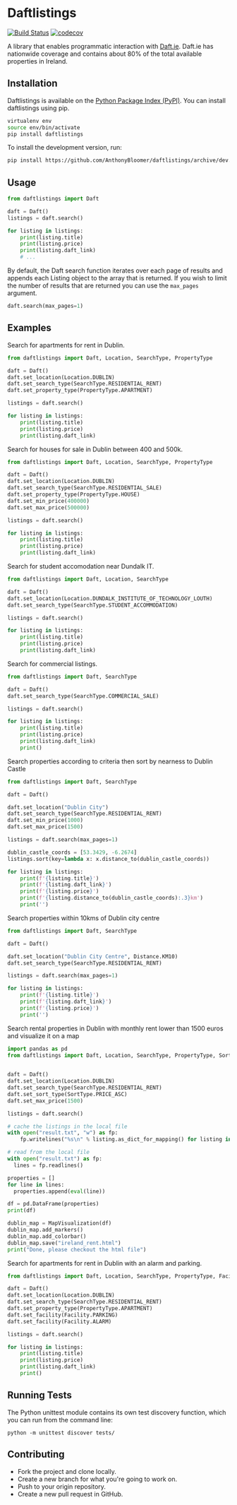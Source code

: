 # Daftlistings


[![Build Status](https://travis-ci.org/AnthonyBloomer/daftlistings.svg?branch=master)](https://travis-ci.org/AnthonyBloomer/daftlistings)
[![codecov](https://codecov.io/gh/AnthonyBloomer/daftlistings/branch/master/graph/badge.svg)](https://codecov.io/gh/AnthonyBloomer/daftlistings)

A library that enables programmatic interaction with [Daft.ie](https://daft.ie). Daft.ie has nationwide coverage and contains about 80% of the total available properties in Ireland.


## Installation

Daftlistings is available on the [Python Package Index (PyPI)](https://pypi.org/project/daftlistings/). You can install daftlistings using pip.

``` bash
virtualenv env
source env/bin/activate
pip install daftlistings
```

To install the development version, run:

``` bash
pip install https://github.com/AnthonyBloomer/daftlistings/archive/dev.zip
```

## Usage

``` python
from daftlistings import Daft

daft = Daft()
listings = daft.search()

for listing in listings:
    print(listing.title)
    print(listing.price)
    print(listing.daft_link)
    # ...
```

By default, the Daft search function iterates over each page of results and appends each Listing object to the array that is returned. If you wish to limit the number of results that are returned you can use the `max_pages` argument.

```python
daft.search(max_pages=1)
```

## Examples

Search for apartments for rent in Dublin.

```python
from daftlistings import Daft, Location, SearchType, PropertyType

daft = Daft()
daft.set_location(Location.DUBLIN)
daft.set_search_type(SearchType.RESIDENTIAL_RENT)
daft.set_property_type(PropertyType.APARTMENT)

listings = daft.search()

for listing in listings:
    print(listing.title)
    print(listing.price)
    print(listing.daft_link)
```

Search for houses for sale in Dublin between 400 and 500k.

```python
from daftlistings import Daft, Location, SearchType, PropertyType

daft = Daft()
daft.set_location(Location.DUBLIN)
daft.set_search_type(SearchType.RESIDENTIAL_SALE)
daft.set_property_type(PropertyType.HOUSE)
daft.set_min_price(400000)
daft.set_max_price(500000)

listings = daft.search()

for listing in listings:
    print(listing.title)
    print(listing.price)
    print(listing.daft_link)
```

Search for student accomodation near Dundalk IT.

```python
from daftlistings import Daft, Location, SearchType

daft = Daft()
daft.set_location(Location.DUNDALK_INSTITUTE_OF_TECHNOLOGY_LOUTH)
daft.set_search_type(SearchType.STUDENT_ACCOMMODATION)

listings = daft.search()

for listing in listings:
    print(listing.title)
    print(listing.price)
    print(listing.daft_link)
```

Search for commercial listings.

```python
from daftlistings import Daft, SearchType

daft = Daft()
daft.set_search_type(SearchType.COMMERCIAL_SALE)

listings = daft.search()

for listing in listings:
    print(listing.title)
    print(listing.price)
    print(listing.daft_link)
    print()
```

Search properties according to criteria then sort by nearness to Dublin Castle

```python
from daftlistings import Daft, SearchType

daft = Daft()

daft.set_location("Dublin City")
daft.set_search_type(SearchType.RESIDENTIAL_RENT)
daft.set_min_price(1000)
daft.set_max_price(1500)

listings = daft.search(max_pages=1)

dublin_castle_coords = [53.3429, -6.2674]
listings.sort(key=lambda x: x.distance_to(dublin_castle_coords))

for listing in listings:
    print(f'{listing.title}')
    print(f'{listing.daft_link}')
    print(f'{listing.price}')
    print(f'{listing.distance_to(dublin_castle_coords):.3}km')
    print('')

```

Search properties within 10kms of Dublin city centre

```python
from daftlistings import Daft, SearchType

daft = Daft()

daft.set_location("Dublin City Centre", Distance.KM10)
daft.set_search_type(SearchType.RESIDENTIAL_RENT)

listings = daft.search(max_pages=1)

for listing in listings:
    print(f'{listing.title}')
    print(f'{listing.daft_link}')
    print(f'{listing.price}')
    print('')

```

Search rental properties in Dublin with monthly rent lower than 1500 euros and visualize it on a map

```python
import pandas as pd
from daftlistings import Daft, Location, SearchType, PropertyType, SortType, MapVisualization

 
daft = Daft()
daft.set_location(Location.DUBLIN)
daft.set_search_type(SearchType.RESIDENTIAL_RENT)
daft.set_sort_type(SortType.PRICE_ASC)
daft.set_max_price(1500)

listings = daft.search()

# cache the listings in the local file
with open("result.txt", "w") as fp:
    fp.writelines("%s\n" % listing.as_dict_for_mapping() for listing in listings)

# read from the local file
with open("result.txt") as fp:
  lines = fp.readlines()

properties = []
for line in lines:
  properties.append(eval(line))

df = pd.DataFrame(properties)
print(df)

dublin_map = MapVisualization(df)
dublin_map.add_markers()
dublin_map.add_colorbar()
dublin_map.save("ireland_rent.html")
print("Done, please checkout the html file")
```

Search for apartments for rent in Dublin with an alarm and parking.

```python
from daftlistings import Daft, Location, SearchType, PropertyType, Facility

daft = Daft()
daft.set_location(Location.DUBLIN)
daft.set_search_type(SearchType.RESIDENTIAL_RENT)
daft.set_property_type(PropertyType.APARTMENT)
daft.set_facility(Facility.PARKING)
daft.set_facility(Facility.ALARM)

listings = daft.search()

for listing in listings:
    print(listing.title)
    print(listing.price)
    print(listing.daft_link)
    print()
```

## Running Tests

The Python unittest module contains its own test discovery function, which you can run from the command line:

```
python -m unittest discover tests/
```


## Contributing

  - Fork the project and clone locally.
  - Create a new branch for what you're going to work on.
  - Push to your origin repository.
  - Create a new pull request in GitHub.

